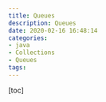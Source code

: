```yaml
---
title: Queues
description: Queues
date: 2020-02-16 16:48:14
categories:
- java
- Collections
- Queues
tags:
---
```


[toc]

